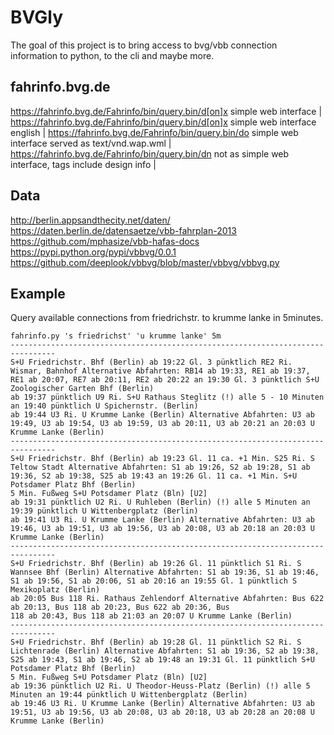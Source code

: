 # BVGly

The goal of this project is to bring access to bvg/vbb connection information
to python, to the cli and maybe more.


## fahrinfo.bvg.de

https://fahrinfo.bvg.de/Fahrinfo/bin/query.bin/d[on]x  simple web interface |
https://fahrinfo.bvg.de/Fahrinfo/bin/query.bin/d[on]x  simple web interface english |
https://fahrinfo.bvg.de/Fahrinfo/bin/query.bin/do      simple web interface served as text/vnd.wap.wml |
https://fahrinfo.bvg.de/Fahrinfo/bin/query.bin/dn      not as simple web interface, tags include design info |


## Data

http://berlin.appsandthecity.net/daten/
https://daten.berlin.de/datensaetze/vbb-fahrplan-2013
https://github.com/mphasize/vbb-hafas-docs
https://pypi.python.org/pypi/vbbvg/0.0.1
https://github.com/deeplook/vbbvg/blob/master/vbbvg/vbbvg.py


## Example

Query available connections from friedrichstr. to krumme lanke in 5minutes.

```
fahrinfo.py 's friedrichst' 'u krumme lanke' 5m
--------------------------------------------------------------------------------
S+U Friedrichstr. Bhf (Berlin) ab 19:22 Gl. 3 pünktlich RE2 Ri. Wismar, Bahnhof Alternative Abfahrten: RB14 ab 19:33, RE1 ab 19:37, RE1 ab 20:07, RE7 ab 20:11, RE2 ab 20:22 an 19:30 Gl. 3 pünktlich S+U Zoologischer Garten Bhf (Berlin)
ab 19:37 pünktlich U9 Ri. S+U Rathaus Steglitz (!) alle 5 - 10 Minuten an 19:40 pünktlich U Spichernstr. (Berlin)
ab 19:44 U3 Ri. U Krumme Lanke (Berlin) Alternative Abfahrten: U3 ab 19:49, U3 ab 19:54, U3 ab 19:59, U3 ab 20:11, U3 ab 20:21 an 20:03 U Krumme Lanke (Berlin)
--------------------------------------------------------------------------------
S+U Friedrichstr. Bhf (Berlin) ab 19:23 Gl. 11 ca. +1 Min. S25 Ri. S Teltow Stadt Alternative Abfahrten: S1 ab 19:26, S2 ab 19:28, S1 ab 19:36, S2 ab 19:38, S25 ab 19:43 an 19:26 Gl. 11 ca. +1 Min. S+U Potsdamer Platz Bhf (Berlin)
5 Min. Fußweg S+U Potsdamer Platz (Bln) [U2]
ab 19:31 pünktlich U2 Ri. U Ruhleben (Berlin) (!) alle 5 Minuten an 19:39 pünktlich U Wittenbergplatz (Berlin)
ab 19:41 U3 Ri. U Krumme Lanke (Berlin) Alternative Abfahrten: U3 ab 19:46, U3 ab 19:51, U3 ab 19:56, U3 ab 20:08, U3 ab 20:18 an 20:03 U Krumme Lanke (Berlin)
--------------------------------------------------------------------------------
S+U Friedrichstr. Bhf (Berlin) ab 19:26 Gl. 11 pünktlich S1 Ri. S Wannsee Bhf (Berlin) Alternative Abfahrten: S1 ab 19:36, S1 ab 19:46, S1 ab 19:56, S1 ab 20:06, S1 ab 20:16 an 19:55 Gl. 1 pünktlich S Mexikoplatz (Berlin)
ab 20:05 Bus 118 Ri. Rathaus Zehlendorf Alternative Abfahrten: Bus 622 ab 20:13, Bus 118 ab 20:23, Bus 622 ab 20:36, Bus
118 ab 20:43, Bus 118 ab 21:03 an 20:07 U Krumme Lanke (Berlin)
--------------------------------------------------------------------------------
S+U Friedrichstr. Bhf (Berlin) ab 19:28 Gl. 11 pünktlich S2 Ri. S Lichtenrade (Berlin) Alternative Abfahrten: S1 ab 19:36, S2 ab 19:38, S25 ab 19:43, S1 ab 19:46, S2 ab 19:48 an 19:31 Gl. 11 pünktlich S+U Potsdamer Platz Bhf (Berlin)
5 Min. Fußweg S+U Potsdamer Platz (Bln) [U2]
ab 19:36 pünktlich U2 Ri. U Theodor-Heuss-Platz (Berlin) (!) alle 5 Minuten an 19:44 pünktlich U Wittenbergplatz (Berlin)
ab 19:46 U3 Ri. U Krumme Lanke (Berlin) Alternative Abfahrten: U3 ab 19:51, U3 ab 19:56, U3 ab 20:08, U3 ab 20:18, U3 ab 20:28 an 20:08 U Krumme Lanke (Berlin)
```
